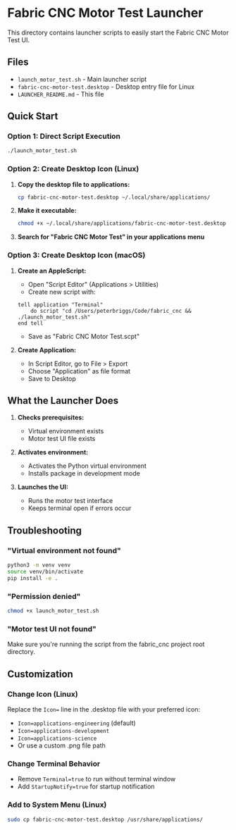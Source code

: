 # Fabric CNC Motor Test Launcher

This directory contains launcher scripts to easily start the Fabric CNC Motor Test UI.

## Files

- `launch_motor_test.sh` - Main launcher script
- `fabric-cnc-motor-test.desktop` - Desktop entry file for Linux
- `LAUNCHER_README.md` - This file

## Quick Start

### Option 1: Direct Script Execution
```bash
./launch_motor_test.sh
```

### Option 2: Create Desktop Icon (Linux)

1. **Copy the desktop file to applications:**
   ```bash
   cp fabric-cnc-motor-test.desktop ~/.local/share/applications/
   ```

2. **Make it executable:**
   ```bash
   chmod +x ~/.local/share/applications/fabric-cnc-motor-test.desktop
   ```

3. **Search for "Fabric CNC Motor Test" in your applications menu**

### Option 3: Create Desktop Icon (macOS)

1. **Create an AppleScript:**
   - Open "Script Editor" (Applications > Utilities)
   - Create new script with:
   ```applescript
   tell application "Terminal"
       do script "cd /Users/peterbriggs/Code/fabric_cnc && ./launch_motor_test.sh"
   end tell
   ```
   - Save as "Fabric CNC Motor Test.scpt"

2. **Create Application:**
   - In Script Editor, go to File > Export
   - Choose "Application" as file format
   - Save to Desktop

## What the Launcher Does

1. **Checks prerequisites:**
   - Virtual environment exists
   - Motor test UI file exists

2. **Activates environment:**
   - Activates the Python virtual environment
   - Installs package in development mode

3. **Launches the UI:**
   - Runs the motor test interface
   - Keeps terminal open if errors occur

## Troubleshooting

### "Virtual environment not found"
```bash
python3 -m venv venv
source venv/bin/activate
pip install -e .
```

### "Permission denied"
```bash
chmod +x launch_motor_test.sh
```

### "Motor test UI not found"
Make sure you're running the script from the fabric_cnc project root directory.

## Customization

### Change Icon (Linux)
Replace the `Icon=` line in the .desktop file with your preferred icon:
- `Icon=applications-engineering` (default)
- `Icon=applications-development`
- `Icon=applications-science`
- Or use a custom .png file path

### Change Terminal Behavior
- Remove `Terminal=true` to run without terminal window
- Add `StartupNotify=true` for startup notification

### Add to System Menu (Linux)
```bash
sudo cp fabric-cnc-motor-test.desktop /usr/share/applications/
``` 